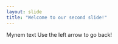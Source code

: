 ```yaml
---
layout: slide
title: "Welcome to our second slide!"
---
```

Mynem text
Use the left arrow to go back!
